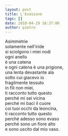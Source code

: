 ```yaml
---
layout: post
title: L'Evasione
tags: []
date: 2010-04-29 18:37:00
author: pietro
---
```

Asimmetrie<br/>solamente nell'iride<br/>si sciolgono i miei nodi<br/>ogni anello<br/>è una catena<br/>e ogni catena è una prigione,<br/>una lenta devastante ala<br/>sotto cui giacevo io<br/>fragilmente tessuto<br/>in fili non miei,<br/>ti racconto tutto questo<br/>perché mi sei vicina<br/>perché mi baci il cuore<br/>coi tuoi occhi da leoncina,<br/>ti racconto tutto questo<br/>perché adesso sono evaso<br/>perché sono un fiore alto<br/>e sono uscito dal mio vaso.
